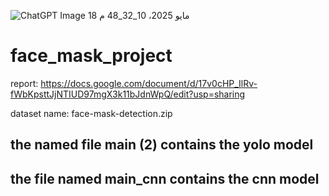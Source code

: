 ![ChatGPT Image 18 مايو 2025، 10_32_48 م](https://github.com/user-attachments/assets/3e0cdbb7-bf16-4d0f-9ee3-c484a51bf295)

# face_mask_project

report: https://docs.google.com/document/d/17v0cHP_IlRv-fWbKpsttJjNTIUD97mgX3k11bJdnWpQ/edit?usp=sharing

dataset name: face-mask-detection.zip

## the named file main (2) contains the yolo model
## the file named main_cnn contains the cnn model
